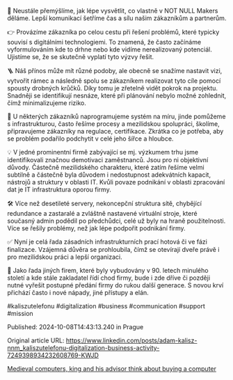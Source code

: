🤔 Neustále přemýšlíme, jak lépe vysvětlit, co vlastně v NOT NULL Makers děláme. Lepší komunikací šetříme čas a sílu našim zákazníkům a partnerům.


👉 Provázíme zákazníka po celou cestu při řešení problémů, které typicky souvisí s digitálními technologiemi. To znamená, že často začínáme vyformulováním kde to drhne nebo kde vidíme nerealizovaný potenciál. Ujistíme se, že se skutečně vyplatí tyto výzvy řešit.


🪜 Náš přínos může mít různé podoby, ale obecně se snažíme nastavit vizi, vytvořit rámec a následně spolu se zákazníkem realizovat tyto cíle pomocí spousty drobných krůčků. Díky tomu je zřetelně vidět pokrok na projektu. Snadněji se identifikují nesnáze, které při plánování nebylo možné zohlednit, čímž minimalizujeme riziko.


🤝 U některých zákazníků naprogramujeme systém na míru, jinde pomůžeme s infrastrukturou, často řešíme procesy a mezilidskou spolupráci, školíme, připravujeme zákazníky na regulace, certifikace. Zkrátka co je potřeba, aby se problém podařilo podchytit v celé jeho šířce a hloubce.


💡 V jedné prominentní firmě zabývající se mj. výzkumem trhu jsme identifikovali značnou demotivaci zaměstnanců. Jsou pro ni objektivní důvody. Částečně mezilidského charakteru, které zatím řešíme velmi subtilně a částečně byla důvodem i nedostupnost adekvátních kapacit, nástrojů a struktury v oblasti IT. Kvůli povaze podnikání v oblasti zpracování dat je IT infrastruktura oporou firmy.


🛠️ Více než desetileté servery, nekoncepční struktura sítě, chybějící redundance a zastaralé a zvláštně nastavené virtuální stroje, které současný admin podědil po předchůdci, celé už byly na hraně použitelnosti. Více se řešily problémy, než jak lépe podpořit podnikání firmy.


✅ Nyní je celá řada zásadních infrastrukturních prací hotová či ve fázi finalizace. Vzájemná důvěra se prohloubila, čímž se otevírají dveře právě i pro mezilidskou práci a lepší organizaci.


💪 Jako řada jiných firem, které byly vybudovány v 90. letech minulého století a kde stále zakladatel řídí chod firmy, bude i zde dříve či později nutné vyřešit postupné předání firmy do rukou další generace. S novou krví přichází často i nové nápady, jiné přístupy a elán.


#kaliszutelefonu #digitalization #business #communication #support #mission


Published: 2024-10-08T14:43:13.240 in Prague

Original article URL: https://www.linkedin.com/posts/adam-kalisz-nnm_kaliszutelefonu-digitalization-business-activity-7249398934232608769-KWJD

[Medieval computers, king and his advisor think about buying a computer](./media/medieval-computers.jpg)